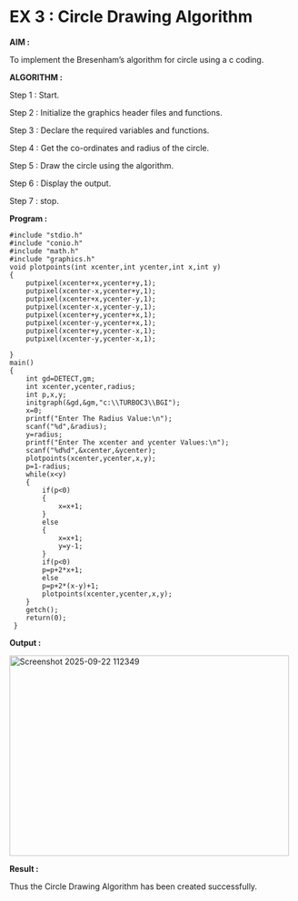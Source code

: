 # EX 3 : Circle Drawing Algorithm

**AIM :**

To  implement the Bresenham’s  algorithm for circle using a c coding.


**ALGORITHM :**

Step 1 : Start.
    
Step 2 : Initialize the graphics header files and functions.
   
Step 3 : Declare the required variables and functions.
 
Step 4 : Get the co-ordinates and radius of the circle.

Step 5 : Draw the circle using the algorithm.

Step  6 : Display the output.
  
Step 7 : stop.

**Program :**
```
#include "stdio.h"
#include "conio.h"
#include "math.h"
#include "graphics.h"
void plotpoints(int xcenter,int ycenter,int x,int y)
{
	putpixel(xcenter+x,ycenter+y,1);
	putpixel(xcenter-x,ycenter+y,1);
	putpixel(xcenter+x,ycenter-y,1);
	putpixel(xcenter-x,ycenter-y,1);
	putpixel(xcenter+y,ycenter+x,1);
	putpixel(xcenter-y,ycenter+x,1);
	putpixel(xcenter+y,ycenter-x,1);
	putpixel(xcenter-y,ycenter-x,1);

}
main()
{
	int gd=DETECT,gm;
	int xcenter,ycenter,radius;
	int p,x,y;
	initgraph(&gd,&gm,"c:\\TURBOC3\\BGI");
	x=0;
	printf("Enter The Radius Value:\n");
	scanf("%d",&radius);
	y=radius;
	printf("Enter The xcenter and ycenter Values:\n");
	scanf("%d%d",&xcenter,&ycenter);
	plotpoints(xcenter,ycenter,x,y);
	p=1-radius;
	while(x<y)
 	{ 
		if(p<0)
		{
			x=x+1;
		}
		else
		{
			x=x+1;
			y=y-1;
		}
		if(p<0)
		p=p+2*x+1;
		else
		p=p+2*(x-y)+1;
		plotpoints(xcenter,ycenter,x,y);
 	}
	getch();
	return(0);
 }

```

**Output :**

<img width="492" height="352" alt="Screenshot 2025-09-22 112349" src="https://github.com/user-attachments/assets/9b5963b9-53ca-47c7-b750-c019b3a8a495" />

**Result :**

Thus the Circle Drawing Algorithm has been created successfully.

